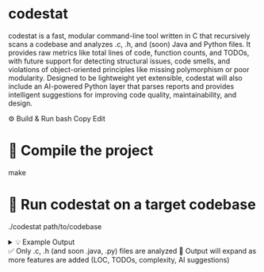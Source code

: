 # codestat
codestat is a fast, modular command-line tool written in C that recursively scans a codebase and analyzes .c, .h, and (soon) Java and Python files. It provides raw metrics like total lines of code, function counts, and TODOs, with future support for detecting structural issues, code smells, and violations of object-oriented principles like missing polymorphism or poor modularity. Designed to be lightweight yet extensible, codestat will also include an AI-powered Python layer that parses reports and provides intelligent suggestions for improving code quality, maintainability, and design.

⚙️ Build & Run
bash
Copy
Edit
# 🔧 Compile the project
make

# 🚀 Run codestat on a target codebase
./codestat path/to/codebase
<details> <summary>💡 Example Output</summary>
text
Copy
Edit
Analyzed: path/to/codebase/main.c
Analyzed: path/to/codebase/utils.h
Analyzed: path/to/codebase/submodule/parser.c
</details>
✅ Only .c, .h (and soon .java, .py) files are analyzed
🧠 Output will expand as more features are added (LOC, TODOs, complexity, AI suggestions)
